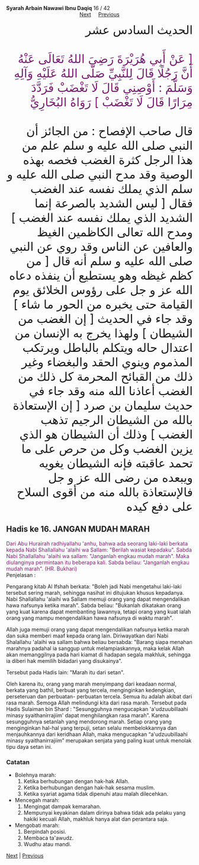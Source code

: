 <tr><td align=center><b>Syarah Arbain Nawawi Ibnu Daqiq</b> 16 / 42<br></td></tr><tr><td valign=top><center><a href='17'>Next</a>&nbsp; &nbsp; &nbsp;<a href='15'>Previous</a></center><section class='nass'><p lang='ar' dir='rtl' align=right><font size=6> الحديث السادس عشر <br />
<br />
<font color="#77216F">
[ عَنْ أَبِي هُرَيْرَةَ رَضِيَ اللهُ تَعَالَى عَنْهُ أَنَّ رَجُلًا قَالَ لِلنَّبِيِّ صَلَّى اللهُ عَلَيْهِ وَآلِهِ وَسَلَّمَ : أَوْصِنِي قَالَ لَا تَغْضَبْ فَرَدَّدَ مِرَارًا قَالَ لَا تَغْضَبْ ] رَوَاهُ البُخَارِيُّ <br />
</font>
<br/>
قال صاحب الإفصاح : من الجائز أن النبي صلى الله عليه و سلم علم من هذا الرجل كثرة الغضب فخصه بهذه الوصية وقد مدح النبي صلى الله عليه و سلم الذي يملك نفسه عند الغضب فقال [ ليس الشديد بالصرعة إنما الشديد الذي يملك نفسه عند الغضب ] ومدح الله تعالى الكاظمين الغيظ والعافين عن الناس وقد روي عن النبي صلى الله عليه و سلم أنه قال [ من كظم غيظه وهو يستطيع أن ينفذه دعاه الله عز و جل على رؤوس الخلائق يوم القيامة حتى يخبره من الحور ما شاء ] وقد جاء في الحديث [ إن الغضب من الشيطان ] ولهذا يخرج به الإنسان من اعتدال حاله ويتكلم بالباطل ويرتكب المذموم وينوي الحقد والبغضاء وغير ذلك من القبائح المحرمة كل ذلك من الغضب أعاذنا الله منه وقد جاء في حديث سليمان بن صرد [ إن الإستعاذة بالله من الشيطان الرجيم تذهب الغضب ] وذلك أن الشيطان هو الذي يزين الغضب وكل من حرص على ما تحمد عاقبته فإنه الشيطان يغويه ويبعده من رضى الله عز و جل فالإستعاذة بالله منه من أقوى السلاح على دفع كيده <br />
</font></p></section>

<div markdown="1">

## Hadis ke 16. JANGAN MUDAH MARAH
<font color="#77216F">
Dari Abu Hurairah radhiyallahu 'anhu, bahwa ada seorang laki-laki berkata kepada Nabi Shallallahu 'alaihi wa Sallam: "Berilah wasiat kepadaku". Sabda Nabi Shallallahu 'alaihi wa sallam: "Janganlah engkau mudah marah". Maka diulanginya permintaan itu beberapa kali. Sabda beliau: "Janganlah engkau mudah marah". (HR. Bukhari)
</font>
<br/>
Penjelasan :


Pengarang kitab Al Ifshah berkata: "Boleh jadi Nabi mengetahui laki-laki tersebut sering  marah,  sehingga  nasihat  ini  ditujukan  khusus  kepadanya.  Nabi  Shallallahu 'alaihi wa Sallam memuji orang yang dapat mengendalikan hawa nafsunya ketika marah". Sabda beliau: "Bukanlah dikatakan orang yang kuat karena dapat membanting lawannya, tetapi orang yang kuat ialah orang yang mampu mengendalikan hawa nafsunya di waktu marah".

Allah juga memuji orang yang dapat mengendalikan nafsunya ketika marah dan suka memberi maaf kepada orang lain. Diriwayatkan dari Nabi Shalallahu 'alaihi wa sallam bahwa beliau bersabda: "Barang siapa menahan marahnya padahal ia sanggup untuk melampiaskannya, maka kelak Allah akan memanggilnya pada hari kiamat di hadapan segala makhluk, sehingga ia diberi hak memilih bidadari yang disukainya".

Tersebut pada Hadis lain: "Marah itu dari setan".

Oleh karena itu, orang yang marah menyimpang dari keadaan normal, berkata yang bathil, berbuat yang tercela, menginginkan kedengkian, perseteruan dan perbuatan- perbuatan tercela. Semua itu adalah akibat dari rasa marah. Semoga Allah melindungi kita dari rasa marah. Tersebut pada Hadis Sulaiman bin Shard : "Sesungguhnya mengucapkan 'a'udzuubillaahi minasy syaithanirrajiim' dapat menghilangkan rasa marah". Karena sesungguhnya setanlah yang mendorong marah. Setiap orang yang menginginkan hal-hal yang terpuji, setan selalu membelokkannya dan menjauhkannya dari keridhaan Allah, maka mengucapkan “a'udzuubillaahi minasy syaithanirrajiim” merupakan senjata yang paling kuat untuk menolak tipu daya setan ini.

### Catatan  
- Bolehnya marah:  
  1. Ketika berhubungan dengan hak-hak Allah.   
  2. Ketika berhubungan dengan hak-hak sesama muslim.  
  3. Ketika syariat agama tidak dipenuhi atau malah dilecehkan.  
- Mencegah marah:  
  1. Mengingat dampak kemarahan.  
  2. Mempunyai keyakinan dalam dirinya bahwa tidak ada pelaku yang hakiki kecuali Allah, makhluk hanya alat dan perantara saja.  
- Mengobati marah:  
  1. Berpindah posisi.  
  2. Membaca ta'awudz.  
  3. Wudhu atau mandi.  

[Next](17) | [Previous](15)
</div>
